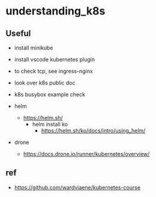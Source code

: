 # understanding_k8s

## Useful

- install minikube
- install vscode kubernetes plugin
- to check tcp, see ingress-nginx
- look over k8s public doc
- k8s busybox example check

- helm
  - https://helm.sh/
    - helm install ko
      - https://helm.sh/ko/docs/intro/using_helm/

- drone
  - https://docs.drone.io/runner/kubernetes/overview/

## ref

- https://github.com/wardviaene/kubernetes-course

